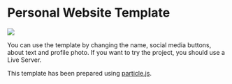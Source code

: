 # Personal Website Template

<img src= "https://img.imageupload.net/2020/09/24/websitephoto00.pngng" style="float:center"></img>

You can use the template by changing the name, social media buttons, about text and profile photo.
If you want to try the project, you should use a Live Server.

This template has been prepared using <a href="https://github.com/VincentGarreau/particles.js/">particle.js</a>.


